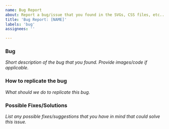 ```yaml
---
name: Bug Report
about: Report a bug/issue that you found in the SVGs, CSS files, etc...
title: 'Bug Report: [NAME]'
labels: 'bug'
assignees: ''

---
```


### Bug
*Short description of the bug that you found. Provide images/code if applicable.*

### How to replicate the bug
*What should we do to replicate this bug.*

### Possible Fixes/Solutions
*List any possible fixes/suggestions that you have in mind that could solve this issue.*
